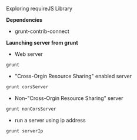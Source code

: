 Exploring requireJS Library


**Dependencies**
* grunt-contrib-connect

**Launching server from grunt**
* Web server
```bash
grunt
```
* "Cross-Orgin Resource Sharing" enabled server
```bash
grunt corsServer
```
* Non-"Cross-Orgin Resource Sharing" server
```bash
grunt nonCorsServer
```
* run a server using ip address
```bash
grunt serverIp
```